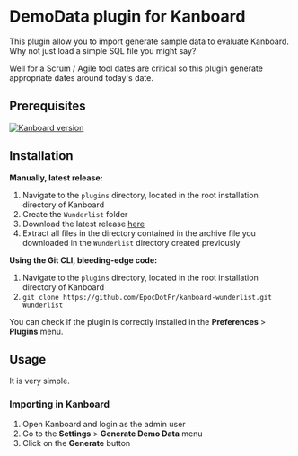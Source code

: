 # DemoData plugin for Kanboard

This plugin allow you to import generate sample data to evaluate Kanboard.
Why not just load a simple SQL file you might say?

Well for a Scrum / Agile tool dates are critical so this plugin generate appropriate dates around today's date.


## Prerequisites

[![Kanboard version](https://img.shields.io/badge/Kanboard-1.0.48-red.svg)](https://kanboard.net/news/version-1.0.48)

## Installation

**Manually, latest release:**

  1. Navigate to the `plugins` directory, located in the root installation directory of Kanboard
  2. Create the `Wunderlist` folder
  3. Download the latest release [here](https://github.com/EpocDotFr/kanboard-wunderlist/releases)
  4. Extract all files in the directory contained in the archive file you downloaded in the `Wunderlist` directory created previously

**Using the Git CLI, bleeding-edge code:**

  1. Navigate to the `plugins` directory, located in the root installation directory of Kanboard
  2. `git clone https://github.com/EpocDotFr/kanboard-wunderlist.git Wunderlist`

You can check if the plugin is correctly installed in the **Preferences** > **Plugins** menu.

## Usage

It is very simple.

### Importing in Kanboard

  1. Open Kanboard and login as the admin user
  2. Go to the **Settings** > **Generate Demo Data** menu
  3. Click on the **Generate** button

